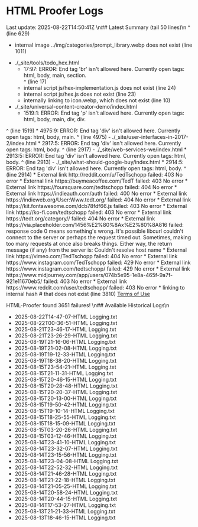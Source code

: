 # HTML Proofer Logs
Last update: 2025-08-22T14:50:41Z
\n## Latest Summary (tail 50 lines)\n
^ (line 629)
  *  internal image ../img/categories/prompt_library.webp does not exist (line 1011)
- ./_site/tools/todo_hex.html
  *  17:97: ERROR: End tag 'br' isn't allowed here. Currently open tags: html, body, main, section.
                <canvas id="layout-test-orientation-pointy" width="1000" height="1000"></canvas></br>
                                                                                                ^ (line 17)
  *  internal script js/hex-implementation.js does not exist (line 24)
  *  internal script js/hex.js does not exist (line 23)
  *  internally linking to icon.webp, which does not exist (line 10)
     <link rel="apple-touch-icon" href="icon.webp">
- ./_site/universal-content-creator-demo/index.html
  *  1519:1: ERROR: End tag 'p' isn't allowed here. Currently open tags: html, body, main, div, div.
</p>
^ (line 1519)
  *  4975:9: ERROR: End tag 'div' isn't allowed here. Currently open tags: html, body, main.
        </div>
        ^ (line 4975)
- ./_site/user-interfaces-in-2017-2/index.html
  *  2917:5: ERROR: End tag 'div' isn't allowed here. Currently open tags: html, body.
    </div>
    ^ (line 2917)
- ./_site/web-services-we/index.html
  *  2913:5: ERROR: End tag 'div' isn't allowed here. Currently open tags: html, body.
    </div>
    ^ (line 2913)
- ./_site/what-should-google-buy/index.html
  *  2914:5: ERROR: End tag 'div' isn't allowed here. Currently open tags: html, body.
    </div>
    ^ (line 2914)
  *  External link http://reddit.com/u/TedTschopp failed: 403 No error
  *  External link https://buymeacoffee.com/TedT failed: 403 No error
  *  External link https://foursquare.com/tedtschopp failed: 404 No error
  *  External link https://indieauth.com/auth failed: 400 No error
  *  External link https://indieweb.org/User:Www.tedt.org/ failed: 404 No error
  *  External link https://kit.fontawesome.com/dcb78fdf66.js failed: 403 No error
  *  External link https://ko-fi.com/tedtschopp failed: 403 No error
  *  External link https://tedt.org/category// failed: 404 No error
  *  External link https://via.placeholder.com/1456%E2%80%8Ax%E2%80%8A816 failed: response code 0 means something's wrong.
             It's possible libcurl couldn't connect to the server or perhaps the request timed out.
             Sometimes, making too many requests at once also breaks things.
             Either way, the return message (if any) from the server is: Couldn't resolve host name
  *  External link https://vimeo.com/TedTschopp failed: 404 No error
  *  External link https://www.instagram.com/TedTschopp failed: 429 No error
  *  External link https://www.instagram.com/tedtschopp/ failed: 429 No error
  *  External link https://www.midjourney.com/app/users/074b5e95-1e8a-465f-9a7f-921e11670eb5/ failed: 403 No error
  *  External link https://www.reddit.com/user/tedtschopp/ failed: 403 No error
  *  linking to internal hash # that does not exist (line 3810)
     <a href="#">Terms of Use</a>

HTML-Proofer found 3651 failures!
\n## Available Historical Logs\n
- 2025-08-22T14-47-07-HTML Logging.txt
- 2025-08-22T00-36-51-HTML Logging.txt
- 2025-08-21T23-46-17-HTML Logging.txt
- 2025-08-21T23-26-29-HTML Logging.txt
- 2025-08-19T21-16-06-HTML Logging.txt
- 2025-08-19T21-02-08-HTML Logging.txt
- 2025-08-19T19-12-33-HTML Logging.txt
- 2025-08-19T18-38-20-HTML Logging.txt
- 2025-08-15T23-54-21-HTML Logging.txt
- 2025-08-15T21-11-31-HTML Logging.txt
- 2025-08-15T20-46-15-HTML Logging.txt
- 2025-08-15T20-28-48-HTML Logging.txt
- 2025-08-15T20-20-37-HTML Logging.txt
- 2025-08-15T20-13-00-HTML Logging.txt
- 2025-08-15T19-50-42-HTML Logging.txt
- 2025-08-15T19-10-14-HTML Logging.txt
- 2025-08-15T18-25-55-HTML Logging.txt
- 2025-08-15T18-15-09-HTML Logging.txt
- 2025-08-15T03-20-26-HTML Logging.txt
- 2025-08-15T03-12-46-HTML Logging.txt
- 2025-08-14T23-41-10-HTML Logging.txt
- 2025-08-14T23-32-07-HTML Logging.txt
- 2025-08-14T23-15-56-HTML Logging.txt
- 2025-08-14T23-04-08-HTML Logging.txt
- 2025-08-14T22-52-32-HTML Logging.txt
- 2025-08-14T21-46-28-HTML Logging.txt
- 2025-08-14T21-22-18-HTML Logging.txt
- 2025-08-14T21-05-25-HTML Logging.txt
- 2025-08-14T20-58-24-HTML Logging.txt
- 2025-08-14T20-44-15-HTML Logging.txt
- 2025-08-14T17-53-27-HTML Logging.txt
- 2025-08-13T21-21-33-HTML Logging.txt
- 2025-08-13T18-46-15-HTML Logging.txt
